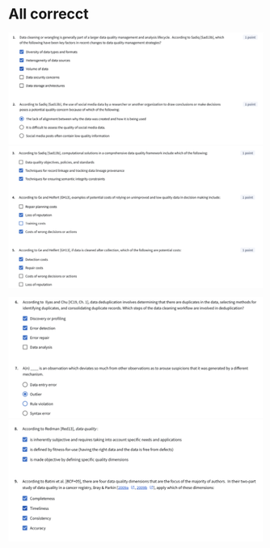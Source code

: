 # All correcct

![alt text](image.png)
![alt text](image-1.png)

![alt text](image-2.png)
![alt text](image-3.png)